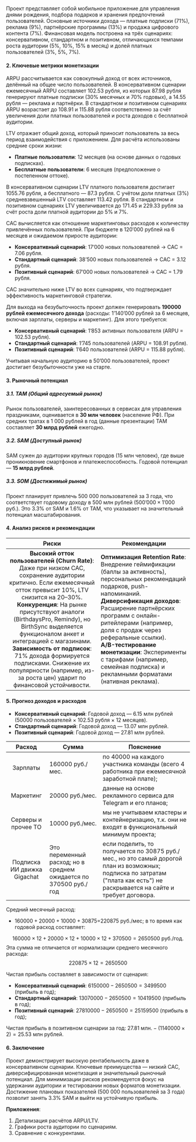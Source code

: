 Проект представляет собой мобильное приложение для управления днями рождения, подбора подарков и хранения предпочтений пользователей. Основные источники дохода — платные подписки (71%), реклама (9%), партнёрские программы (13%) и продажа цифрового контента (7%). Финансовая модель построена на трёх сценариях: консервативном, стандартном и позитивном, отличающихся темпами роста аудитории (5%, 10%, 15% в месяц) и долей платных пользователей (3%, 5%, 7%).  
#### **2. Ключевые метрики монетизации**  

ARPU рассчитывается как совокупный доход от всех источников, делённый на общее число пользователей. В консервативном сценарии ежемесячный ARPU составляет $102.53$ рубля, из которых $87.98$ рубля генерируют платные подписки (30% месячных и 70% годовых), а $14.55$ рубля — реклама и партнёрки. В стандартном и позитивном сценариях ARPU возрастает до $108.91$ и $115.88$ рубля соответственно за счёт увеличения доли платных пользователей и роста доходов с бесплатной аудитории.  

LTV отражает общий доход, который приносит пользователь за весь период взаимодействия с приложением. Для расчёта использованы средние сроки жизни: 
 
- **Платные пользователи**: 12 месяцев (на основе данных о годовых подписках).  
- **Бесплатные пользователи**: 6 месяцев (предположение о постепенном оттоке).  

В консервативном сценарии LTV платного пользователя достигает $1 055.76$ рубля, а бесплатного — $87.3$ рубля. С учётом доли платных (3%) средневзвешенный LTV составляет $113.42$ рубля. В стандартном и позитивном сценариях LTV увеличивается до $171.45$ и $229.33$ рубля за счёт роста доли платной аудитории до 5% и 7%.  

CAC вычисляется как отношение маркетинговых расходов к количеству привлечённых пользователей. При бюджете в $120'000$ рублей на $6$ месяцев и ожидаемом приросте аудитории:  

- **Консервативный сценарий**: $17\text{'}000$ новых пользователей $\to$ CAC = $7.06$ рубля.  
- **Стандартный сценарий**: $38\text{'}500$ новых пользователей $\to$ CAC = $3.12$ рубля.  
- **Позитивный сценарий**: $67\text{'}000$ новых пользователей $\to$ CAC = $1.79$ рубля.  

CAC значительно ниже LTV во всех сценариях, что подтверждает эффективность маркетинговой стратегии.  

Для выхода на безубыточность проект должен генерировать **$190 000$ рублей ежемесячного дохода** (расходы: $1\text{'}140\text{'}000$ рублей за 6 месяцев, включая зарплаты, серверы и маркетинг). Для этого требуется:  

- **Консервативный сценарий**: $1\text{'}853$ активных пользователя (ARPU = $102.53$ рубля).  
- **Стандартный сценарий**: $1\text{'}745$ пользователей (ARPU = $108.91$ рубля).  
- **Позитивный сценарий**: $1\text{'}640$ пользователей (ARPU = $115.88$ рубля).  

Учитывая начальную аудиторию в $50\text{'}000$ пользователей, проект достигает безубыточности уже на старте.
#### **3. Рыночный потенциал**  

##### **3.1. TAM (Общий адресуемый рынок)**  
Рынок пользователей, заинтересованных в сервисах для управления праздниками, оценивается в **30 млн человек** (население РФ). При средних тратах в 1 000 рублей в год (данные презентации) TAM составляет **30 млрд рублей** ежегодно.  
##### **3.2. SAM (Доступный рынок)**  
SAM сужен до аудитории крупных городов (15 млн человек), где выше проникновение смартфонов и платежеспособность. Годовой потенциал — **15 млрд рублей**.  
##### **3.3. SOM (Достижимый рынок)**  
Проект планирует привлечь 500 000 пользователей за 3 года, что соответствует годовому доходу в 500 млн рублей ($500\text{'}000 \times 1\text{'}000$ руб.). Это 3.3% от SAM и 1.6% от TAM, что указывает на значительный потенциал масштабирования.  
#### **4. Анализ рисков и рекомендации**  

|                                                                                                                                                                                                                                      Риски                                                                                                                                                                                                                                      | Рекомендации                                                                                                                                                                                                                                                                                                                                                                                                            |
| :-----------------------------------------------------------------------------------------------------------------------------------------------------------------------------------------------------------------------------------------------------------------------------------------------------------------------------------------------------------------------------------------------------------------------------------------------------------------------------: | ----------------------------------------------------------------------------------------------------------------------------------------------------------------------------------------------------------------------------------------------------------------------------------------------------------------------------------------------------------------------------------------------------------------------- |
| **Высокий отток пользователей (Churn Rate)**: Даже при низком CAC, сохранение аудитории критично. Если ежемесячный отток превысит 10%, LTV снизится на 20–30%.  <br>**Конкуренция**: На рынке присутствуют аналоги (BirthdaysPro, Remindy), но BirthSync выделяется функционалом анкет и интеграцией с магазинами.  <br>**Зависимость от подписок**: 71% дохода формируется подписками. Снижение их популярности (например, из-за роста цен) ударит по финансовой устойчивости. | **Оптимизация Retention Rate**: Внедрение геймификации (баллы за активность), персональных рекомендаций подарков, push-напоминаний.  <br>**Диверсификация доходов**: Расширение партнёрских программ с онлайн-ритейлерами (например, доля с продаж через реферальные ссылки).  <br>**A/B-тестирование монетизации**: Эксперименты с тарифами (например, семейная подписка) и рекламными форматами (нативная реклама).   |
#### **5. Прогноз доходов и расходов**  

- **Консервативный сценарий**: Годовой доход — $6.15$ млн рублей ($50 000$ пользователей $\times$ $102.53$ рубля $\times$ $12$ месяцев).  
- **Стандартный сценарий**: Годовой доход — $13.07$ млн рублей.  
- **Позитивный сценарий**: Годовой доход — $27.81$ млн рублей.  

|           Расход            | Сумма                                                               | Пояснение                                                                                                                                                                       |
| :-------------------------: | ------------------------------------------------------------------- | ------------------------------------------------------------------------------------------------------------------------------------------------------------------------------- |
|          Зарплаты           | $160000$ руб./мес.                                                  | по $40000$ на каждого участника команды (всего 4 работника при ежемесячной заработной плате);                                                                                   |
|          Маркетинг          | $20000$ руб./мес.                                                   | данные на основе рекламного сервиса для Telegram и его планов;                                                                                                                  |
|     Серверы и прочее ТО     | $10000$ руб./мес.                                                   | мы не учитываем кластеры и контейнеризацию, т.к. они не входят в функциональный минимум проекта;                                                                                |
| Подписка ИИ движка Gigachat | Это переменный расход; но в среднем ожидается по $370 500$ руб./год | если поделить, то получается по $30875$ руб./мес., но это самый дорогой план из возможных; подписка по затратам ("плата как есть") не раскрывается на сайте и требует договора. |
Средний месячный расход:
- $160000+20000+10000+30875$=$220875$ руб./мес; в то время как годовой расход составляет:

$$160000\times12+20000\times12+10000\times12+370500=2650500 \text{ руб./год.}$$
Эта сумма не отличается от нормализации среднего месячного расхода:
$$220875\times12=2650500$$

Чистая прибыль составляет в зависимости от сценария:
- **Консервативный сценарий**: $6150000 - 2650500=3499500$ (прибыль в год);
- **Стандартный сценарий**: $13070000 - 2650500=10419500$ (прибыль в год);
- **Позитивный сценарий**: $27810000 - 2650500=25159500$ (прибыль в год);

Чистая прибыль в позитивном сценарии за год: $27.81 \text{ млн.} − (1 140 000 \times 2) = 25.53 \text{ млн рублей}$.  
#### **6. Заключение**  

Проект демонстрирует высокую рентабельность даже в консервативном сценарии. Ключевые преимущества — низкий CAC, диверсифицированная монетизация и значительный рыночный потенциал. Для минимизации рисков рекомендуется фокус на удержании аудитории и тестировании новых форматов монетизации. Достижение плановых показателей (500 000 пользователей за 3 года) позволит занять $3.3\%$ SAM и выйти на устойчивую прибыль.  

**Приложения**:  
1. Детализация расчётов ARPU/LTV.  
2. Графики роста аудитории по сценариям.  
3. Сравнение с конкурентами.  